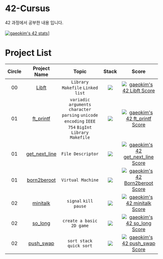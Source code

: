 # 42-Cursus
42 과정에서 공부한 내용 입니다.
<br>
<br>
[![gaeokim's 42 stats](https://badge42.vercel.app/api/v2/claw7x2qs00210fjx6hhb6y3x/stats?cursusId=21&coalitionId=86)](https://github.com/JaeSeoKim/badge42)]

# Project List
| Circle | Project Name |   Topic   | Stack | Score |
| :----: | :----------: | :-------: | :---: | :---: |
| 00     | [Libft](https://github.com/Gaeon/Born2Code/tree/master/Libft) | `Library` `Makefile` `Linked` `list` | <img src="https://img.shields.io/badge/c-A8B9CC?style=for-the-badge&logo=c&logoColor=white"> | [![gaeokim's 42 Libft Score](https://badge42.vercel.app/api/v2/claw7x2qs00210fjx6hhb6y3x/project/2645892)](https://github.com/JaeSeoKim/badge42) |
| 01     | [ft_printf](https://github.com/Gaeon/Born2Code/tree/master/ft_printf) | `variadic arguments` `character parsing` `unicode encoding` `IEEE 754` `BigInt` `Library` `Makefile` | <img src="https://img.shields.io/badge/c-A8B9CC?style=for-the-badge&logo=c&logoColor=white"> | [![gaeokim's 42 ft_printf Score](https://badge42.vercel.app/api/v2/claw7x2qs00210fjx6hhb6y3x/project/2687379)](https://github.com/JaeSeoKim/badge42) |
| 01     | [get_next_line](https://github.com/Gaeon/Born2Code/tree/master/get_next_line) | `File Descriptor` | <img src="https://img.shields.io/badge/c-A8B9CC?style=for-the-badge&logo=c&logoColor=white"> | [![gaeokim's 42 get_next_line Score](https://badge42.vercel.app/api/v2/claw7x2qs00210fjx6hhb6y3x/project/2687438)](https://github.com/JaeSeoKim/badge42) |
| 01     | [born2beroot]() | `Virtual Machine` | <img src="https://img.shields.io/badge/c-A8B9CC?style=for-the-badge&logo=c&logoColor=white"> | [![gaeokim's 42 Born2beroot Score](https://badge42.vercel.app/api/v2/claw7x2qs00210fjx6hhb6y3x/project/2701382)](https://github.com/JaeSeoKim/badge42) |
| 02     | [minitalk](https://github.com/Gaeon/Born2Code/tree/master/minitalk) | `signal` `kill` `pause` | <img src="https://img.shields.io/badge/c-A8B9CC?style=for-the-badge&logo=c&logoColor=white"> | [![gaeokim's 42 minitalk Score](https://badge42.vercel.app/api/v2/claw7x2qs00210fjx6hhb6y3x/project/2819059)](https://github.com/JaeSeoKim/badge42) |
| 02     | [so_long](https://github.com/Gaeon/Born2Code/tree/master/so_long) | `create a basic 2D game` | <img src="https://img.shields.io/badge/c-A8B9CC?style=for-the-badge&logo=c&logoColor=white"> | [![gaeokim's 42 so_long Score](https://badge42.vercel.app/api/v2/claw7x2qs00210fjx6hhb6y3x/project/2885111)](https://github.com/JaeSeoKim/badge42) |
| 02     | [push_swap](https://github.com/Gaeon/Born2Code/tree/master/push_swap) | `sort stack` `quick sort` | <img src="https://img.shields.io/badge/c-A8B9CC?style=for-the-badge&logo=c&logoColor=white"> | [![gaeokim's 42 push_swap Score](https://badge42.vercel.app/api/v2/claw7x2qs00210fjx6hhb6y3x/project/2888898)](https://github.com/JaeSeoKim/badge42) |
